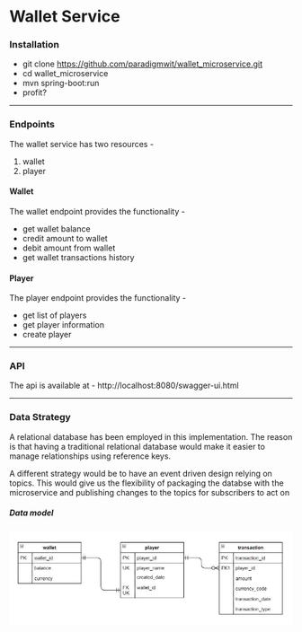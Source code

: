 # Wallet Service

### Installation

- git clone https://github.com/paradigmwit/wallet_microservice.git
- cd wallet_microservice
- mvn spring-boot:run
- profit?
---

### Endpoints

The wallet service has two resources - 
1. wallet
2. player

#### Wallet
The wallet endpoint provides the functionality -
- get wallet balance
- credit amount to wallet
- debit amount from wallet
- get wallet transactions history

#### Player
The player endpoint provides the functionality -
- get list of players
- get player information
- create player

---

### API 
The api is available at -
http://localhost:8080/swagger-ui.html 

---

### Data Strategy
A relational database has been employed in this implementation.
The reason is that having a traditional relational database would make it easier to manage relationships using reference keys.

A different strategy would be to have an event driven design relying on topics. This would give us the flexibility of packaging the databse with the microservice and publishing changes to the topics for subscribers to act on

#####  Data model

![ER Diagram](https://github.com/paradigmwit/wallet_microservice/blob/master/er.JPG)

